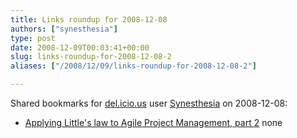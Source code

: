 ```yaml
---
title: Links roundup for 2008-12-08
authors: ["synesthesia"]
type: post
date: 2008-12-09T00:03:41+00:00
slug: links-roundup-for-2008-12-08-2 
aliases: ["/2008/12/09/links-roundup-for-2008-12-08-2"]

---
```

Shared bookmarks for [del.icio.us][1] user [Synesthesia][2] on 2008-12-08:

  * [Applying Little's law to Agile Project Management, part 2][3] 
    none</li> </ul>

 [1]: https://del.icio.us/
 [2]: https://del.icio.us/synesthesia
 [3]: https://www.pmforum.org/library/papers/2008/PDFs/Varma-12-08.pdf
